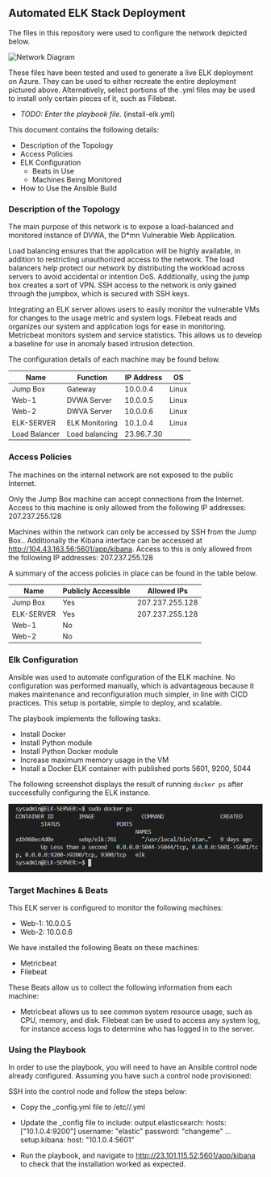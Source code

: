 ## Automated ELK Stack Deployment

The files in this repository were used to configure the network depicted below.

![](https://github.com/edwards-je/InfoSecProjects/tree/main/Diagrams/Network.Map_CatFacts.with.ELK.png "Network Diagram")

These files have been tested and used to generate a live ELK deployment on Azure. They can be used to either recreate the entire deployment pictured above. Alternatively, select portions of the .yml files may be used to install only certain pieces of it, such as Filebeat.

  - _TODO: Enter the playbook file._ (install-elk.yml)

This document contains the following details:
- Description of the Topology
- Access Policies
- ELK Configuration
  - Beats in Use
  - Machines Being Monitored
- How to Use the Ansible Build


### Description of the Topology

The main purpose of this network is to expose a load-balanced and monitored instance of DVWA, the D*mn Vulnerable Web Application.

Load balancing ensures that the application will be highly available, in addition to restricting unauthorized access to the network. The load balancers help protect our network by distributing the workload across servers to avoid accidental or intention DoS. Additionally, using the jump box creates a sort of VPN. SSH access to the network is only gained through the jumpbox, which is secured with SSH keys.


Integrating an ELK server allows users to easily monitor the vulnerable VMs for changes to the usage metric and system logs. Filebeat reads and organizes our system and application logs for ease in monitoring. Metricbeat monitors system and service statistics. This allows us to develop a baseline for use in anomaly based intrusion detection.






The configuration details of each machine may be found below.


| Name           | Function       | IP Address | OS    |
|----------------|----------------|------------|-------|
| Jump Box       | Gateway        | 10.0.0.4   | Linux |
| Web-1          | DVWA Server    | 10.0.0.5   | Linux |
| Web-2          | DWVA Server    | 10.0.0.6   | Linux |
| ELK-SERVER     | ELK Monitoring | 10.1.0.4   | Linux |
| Load Balancer  | Load balancing | 23.96.7.30 |       |


### Access Policies

The machines on the internal network are not exposed to the public Internet. 

Only the Jump Box machine can accept connections from the Internet. Access to this machine is only allowed from the following IP addresses:
207.237.255.128

Machines within the network can only be accessed by SSH from the Jump Box..
Additionally the Kibana interface can be accessed at http://104.43.163.56:5601/app/kibana. Access to this is only allowed from the following IP addresses:
207.237.255.128


A summary of the access policies in place can be found in the table below.

| Name       | Publicly Accessible | Allowed IPs     |
|------------|---------------------|-----------------|
| Jump Box   | Yes                 | 207.237.255.128 |
| ELK-SERVER | Yes                 | 207.237.255.128 |
| Web-1      | No                  |                 |
| Web-2      | No                  |                 |


### Elk Configuration

Ansible was used to automate configuration of the ELK machine. No configuration was performed manually, which is advantageous because it makes maintenance and reconfiguration much simpler, in line with CICD practices. This setup is portable, simple to deploy, and scalable.



The playbook implements the following tasks:
-  Install Docker
-  Install Python module
-  Install Python Docker module
-  Increase maximum memory usage in the VM
-  Install a Docker ELK container with published ports 5601, 9200, 5044

The following screenshot displays the result of running `docker ps` after successfully configuring the ELK instance.

![TODO: Update the path with the name of your screenshot of docker ps output](Images/docker_ps_output.png)

### Target Machines & Beats
This ELK server is configured to monitor the following machines:
- Web-1: 10.0.0.5
- Web-2: 10.0.0.6

We have installed the following Beats on these machines:
- Metricbeat
- Filebeat

These Beats allow us to collect the following information from each machine:
- Metricbeat allows us to see common system resource usage, such as CPU, memory, and disk. Filebeat can be used to access any system log, for instance access logs to determine who has logged in to the server.


### Using the Playbook
In order to use the playbook, you will need to have an Ansible control node already configured. Assuming you have such a control node provisioned: 

SSH into the control node and follow the steps below:
- Copy the <beat>_config.yml file to /etc/<beat>/<beat>.yml
- Update the <beat>_config file to include:
output.elasticsearch:
hosts: ["10.1.0.4:9200"]
username: "elastic"
password: "changeme"
...
setup.kibana:
host: "10.1.0.4:5601"


- Run the playbook, and navigate to http://23.101.115.52:5601/app/kibana to check that the installation worked as expected.


